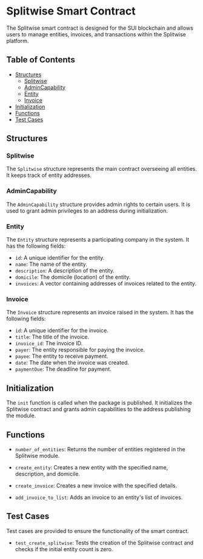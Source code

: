 # Splitwise Smart Contract

The Splitwise smart contract is designed for the SUI blockchain and allows users to manage entities, invoices, and transactions within the Splitwise platform.

## Table of Contents

- [Structures](#structures)
  - [Splitwise](#splitwise)
  - [AdminCapability](#admincapability)
  - [Entity](#entity)
  - [Invoice](#invoice)
- [Initialization](#initialization)
- [Functions](#functions)
- [Test Cases](#test-cases)

## Structures

### Splitwise

The `Splitwise` structure represents the main contract overseeing all entities. It keeps track of entity addresses.

### AdminCapability

The `AdminCapability` structure provides admin rights to certain users. It is used to grant admin privileges to an address during initialization.

### Entity

The `Entity` structure represents a participating company in the system. It has the following fields:

- `id`: A unique identifier for the entity.
- `name`: The name of the entity.
- `description`: A description of the entity.
- `domicile`: The domicile (location) of the entity.
- `invoices`: A vector containing addresses of invoices related to the entity.

### Invoice

The `Invoice` structure represents an invoice raised in the system. It has the following fields:

- `id`: A unique identifier for the invoice.
- `title`: The title of the invoice.
- `invoice_id`: The invoice ID.
- `payer`: The entity responsible for paying the invoice.
- `payee`: The entity to receive payment.
- `date`: The date when the invoice was created.
- `paymentDue`: The deadline for payment.

## Initialization

The `init` function is called when the package is published. It initializes the Splitwise contract and grants admin capabilities to the address publishing the module.

## Functions

- `number_of_entities`: Returns the number of entities registered in the Splitwise module.

- `create_entity`: Creates a new entity with the specified name, description, and domicile.

- `create_invoice`: Creates a new invoice with the specified details.

- `add_invoice_to_list`: Adds an invoice to an entity's list of invoices.

## Test Cases

Test cases are provided to ensure the functionality of the smart contract.

- `test_create_splitwise`: Tests the creation of the Splitwise contract and checks if the initial entity count is zero.

<!-- Uncomment and modify this section if you have additional test cases -->

<!--
- `test_create_entity`: Tests the creation of a new entity within the system.
-->
